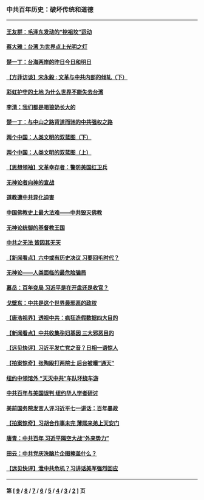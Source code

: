### 中共百年历史：破坏传统和道德
---
#### [王友群：毛泽东发动的“挖祖坟”运动](../../pages/nf1176114/n13723639.md?05130430) 
#### [蔡大雅：台湾 为世界点上光明之灯](../../pages/nf1176114/n13531530.md?05130430) 
#### [楚一丁：台海两岸的昨日今日和明日](../../pages/nf1176114/n13531468.md?05130430) 
#### [【方菲访谈】宋永毅 : 文革与中共内部的倾轧（下）](../../pages/nf1176114/n13486836.md?05130430) 
#### [彩虹护守的土地 为什么世界不能失去台湾](../../pages/nf1176114/n13476849.md?05130430) 
#### [李清：我们都是喝狼奶长大的](../../pages/nf1176114/n13471478.md?05130430) 
#### [楚一丁：与中山之路背道而驰的中共强权之路](../../pages/nf1176114/n13437270.md?05130430) 
#### [两个中国：人类文明的双蓝图（下）](../../pages/nf1176114/n13423132.md?05130430) 
#### [两个中国：人类文明的双蓝图（上）](../../pages/nf1176114/n13422687.md?05130430) 
#### [【思想领袖】文革幸存者：警防美国红卫兵](../../pages/nf1176114/n13339289.md?05130430) 
#### [无神论者向神的宣战](../../pages/nf1176114/n13281535.md?05130430) 
#### [道教遭中共异化迫害](../../pages/nf1176114/n13281463.md?05130430) 
#### [中国佛教史上最大法难——中共毁灭佛教](../../pages/nf1176114/n13281397.md?05130430) 
#### [无神论统御的基督教王国](../../pages/nf1176114/n13281280.md?05130430) 
#### [中共之无法 皆因其无天](../../pages/nf1176114/n13281088.md?05130430) 
#### [【新闻看点】六中或有历史决议 习要回毛时代？](../../pages/nf1176114/n13222895.md?05130430) 
#### [无神论——人类面临的最危险骗局](../../pages/nf1176114/n13196137.md?05130430) 
#### [慕岳：百年变局 习近平是在开盘还是收官？](../../pages/nf1176114/n13206516.md?05130430) 
#### [戈壁东：中共是这个世界最邪恶的政权](../../pages/nf1176114/n13085641.md?05130430) 
#### [【唐浩视界】透视中共：疯狂造假数据四大目的](../../pages/nf1176114/n13080590.md?05130430) 
#### [【新闻看点】中共收集孕妇基因 三大邪恶目的](../../pages/nf1176114/n13077182.md?05130430) 
#### [【远见快评】习近平发亡党之音？日相一语惊人](../../pages/nf1176114/n13074809.md?05130430) 
#### [【拍案惊奇】张陶殴打两院士 后台被曝“通天”](../../pages/nf1176114/n13070496.md?05130430) 
#### [纽约中领馆外 “天灭中共”车队环绕车游](../../pages/nf1176114/n13070693.md?05130430) 
#### [中共百年与美国误判 纽约华人学者研讨](../../pages/nf1176114/n13067969.md?05130430) 
#### [美前国务院发言人评习近平七一讲话：百年暴政](../../pages/nf1176114/n13066986.md?05130430) 
#### [【拍案惊奇】习胡合作事未完 薄熙来弟上天安门](../../pages/nf1176114/n13065867.md?05130430) 
#### [唐青：中共百年 习近平隔空大战“外来势力”](../../pages/nf1176114/n13065976.md?05130430) 
#### [田云：中共党庆洗脑片企图掩盖什么？](../../pages/nf1176114/n13064395.md?05130430) 
#### [【远见快评】泄中共危机？习讲话美军强烈回应](../../pages/nf1176114/n13064269.md?05130430) 

---
#### 第 [ [9](./9.md?05130430) / [8](./8.md?05130430) / [7](./7.md?05130430) / [6](./6.md?05130430) / [5](./5.md?05130430) / [4](./4.md?05130430) / [3](./3.md?05130430) / [2](./2.md?05130430) ] 页
